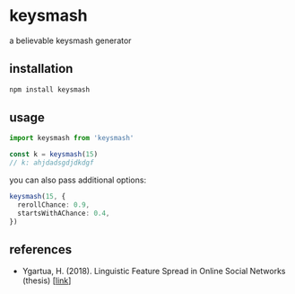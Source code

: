 # keysmash

a believable keysmash generator

## installation

```bash
npm install keysmash
```

## usage

```ts
import keysmash from 'keysmash'

const k = keysmash(15)
// k: ahjdadsgdjdkdgf
```

you can also pass additional options:

```ts
keysmash(15, {
  rerollChance: 0.9,
  startsWithAChance: 0.4,
})
```

## references

- Ygartua, H. (2018). Linguistic Feature Spread in Online Social Networks (thesis) [[link](https://scholarsbank.uoregon.edu/xmlui/bitstream/handle/1794/24149/Final%20Thesis-Ygartua.pdf)]
